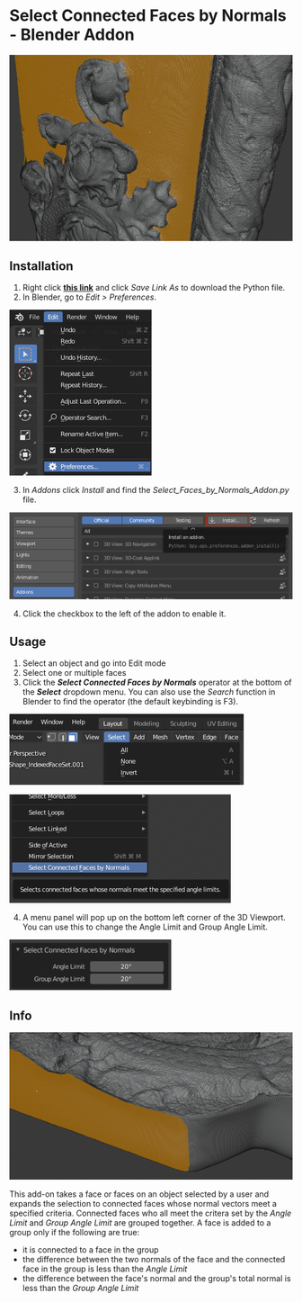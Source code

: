 # Select Connected Faces by Normals - Blender Addon

![](images/Banner.png)

## Installation
1. Right click [**this link**](https://raw.githubusercontent.com/japuzen/bpy-SelectFacesByNormals/master/Select_Faces_by_Normals_Addon.py) and click *Save Link As* to download the Python file.
2. In Blender, go to *Edit > Preferences*.

![](images/Addon%20Doc%20-%20Edit>Preferences.png)

3. In *Addons* click *Install* and find the *Select_Faces_by_Normals_Addon.py* file.

![Image of Full Pack](images/Addon%20Doc%20-%20Addon%20Install.png)

4. Click the checkbox to the left of the addon to enable it.

## Usage
1. Select an object and go into Edit mode
2. Select one or multiple faces
3. Click the ***Select Connected Faces by Normals*** operator at the bottom of the ***Select*** dropdown menu. You can also use the *Search* function in Blender to find the operator (the default keybinding is F3).

![](images/Select%20Dropdown.png)

![](images/Select%20Faces%20Operator.png)

4. A menu panel will pop up on the bottom left corner of the 3D Viewport. You can use this to change the Angle Limit and Group Angle Limit.

![](images/Panel.png)

## Info

![](images/Side.png)

This add-on takes a face or faces on an object selected by a user and expands the selection to connected faces whose normal vectors meet a specified criteria. Connected faces who all meet the critera set by the *Angle Limit* and *Group Angle Limit* are grouped together. A face is added to a group only if the following are true:
- it is connected to a face in the group
- the difference between the two normals of the face and the connected face in the group is less than the *Angle Limit*
- the difference between the face's normal and the group's total normal is less than the *Group Angle Limit*

